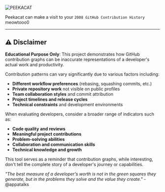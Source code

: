 ![PEEKACAT](https://github.com/user-attachments/assets/333b3d66-cd33-470a-940d-b10a12658b3f)

Peekacat can make a visit to your `2008 GitHub Contribution History` meowtooo0

---

## ⚠️ Disclaimer

**Educational Purpose Only**: This project demonstrates how GitHub contribution graphs can be inaccurate representations of a developer's actual work and productivity.

Contribution patterns can vary significantly due to various factors including:
- **Different workflow preferences** (rebasing, squashing commits, etc.)
- **Private repository work** not visible on public profiles
- **Team collaboration styles** and commit attribution
- **Project timelines and release cycles**
- **Technical constraints** and development environments

When evaluating developers, consider a broader range of indicators such as:
- **Code quality and reviews**
- **Meaningful project contributions**
- **Problem-solving abilities**
- **Collaboration and communication skills**
- **Technical knowledge and growth**

This tool serves as a reminder that contribution graphs, while interesting, don't tell the complete story of a developer's journey or capabilities.

*"The best measure of a developer's worth is not in the green squares they generate, but in the problems they solve and the value they create."* - @appatalks